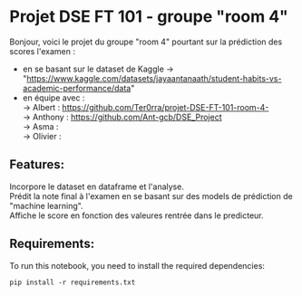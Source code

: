 # **Projet DSE FT 101 - groupe "room 4"**
Bonjour, voici le projet du groupe "room 4" pourtant sur la prédiction des scores l'examen :

* en se basant sur le dataset de Kaggle -> "https://www.kaggle.com/datasets/jayaantanaath/student-habits-vs-academic-performance/data"  
* en équipe avec :  
-> Albert : https://github.com/Ter0rra/projet-DSE-FT-101-room-4-  
-> Anthony : https://github.com/Ant-gcb/DSE_Project  
-> Asma :  
-> Olivier :    

## **Features:**  
Incorpore le dataset en dataframe et l'analyse.  
Prédit la note final à l'examen en se basant sur des models de prédiction de "machine learning".  
Affiche le score en fonction des valeures rentrée dans le predicteur.  
## **Requirements:**  
To run this notebook, you need to install the required dependencies:  

`pip install -r requirements.txt ` 

